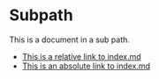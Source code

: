 # Subpath

This is a document in a sub path.

- [This is a relative link to index.md](../index.md)
- [This is an absolute link to index.md](/)
